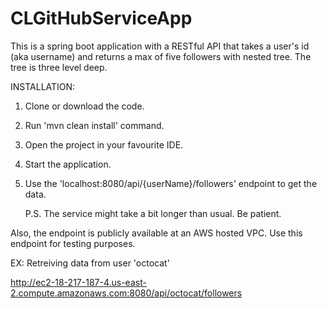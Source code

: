 # CLGitHubServiceApp

This is a spring boot application with a RESTful API that takes a user's id (aka username) and returns a max of five followers with nested tree. The tree is three level deep.

INSTALLATION:

1. Clone or download the code.
2. Run 'mvn clean install' command.
3. Open the project in your favourite IDE.
4. Start the application.
5. Use the 'localhost:8080/api/{userName}/followers' endpoint to get the data.

     P.S. The service might take a bit longer than usual. Be patient.


Also, the endpoint is publicly available at an AWS hosted VPC.
Use this endpoint for testing purposes. 


EX: Retreiving data from user 'octocat'

http://ec2-18-217-187-4.us-east-2.compute.amazonaws.com:8080/api/octocat/followers

     
